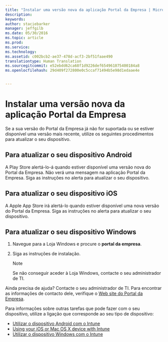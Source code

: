 ```yaml
---
title: "Instalar uma versão nova da aplicação Portal da Empresa | Microsoft Intune"
description: 
keywords: 
author: staciebarker
manager: jeffgilb
ms.date: 05/30/2016
ms.topic: article
ms.prod: 
ms.service: 
ms.technology: 
ms.assetid: c002bcb2-ae37-478d-acf3-2bf51faae490
translationtype: Human Translation
ms.sourcegitcommit: e52ebdd62ca68f1d9226def654961075400184a8
ms.openlocfilehash: 29d409f272800e0c5ccaf71494b5e98d1edaae4e


---
```


# Instalar uma versão nova da aplicação Portal da Empresa

Se a sua versão do Portal da Empresa já não for suportada ou se estiver disponível uma versão mais recente, utilize os seguintes procedimentos para atualizar o seu dispositivo.

## Para atualizar o seu dispositivo Android

A Play Store alertá-lo-á quando estiver disponível uma versão nova do Portal da Empresa. Não verá uma mensagem na aplicação Portal da Empresa. Siga as instruções no alerta para atualizar o seu dispositivo.

## Para atualizar o seu dispositivo iOS

A Apple App Store irá alertá-lo quando estiver disponível uma nova versão do Portal da Empresa. Siga as instruções no alerta para atualizar o seu dispositivo.

## Para atualizar o seu dispositivo Windows

1.  Navegue para a Loja Windows e procure o **portal da empresa**.

2.  Siga as instruções de instalação.

    > [!NOTE]
    > Se não conseguir aceder à Loja Windows, contacte o seu administrador de TI.


Ainda precisa de ajuda? Contacte o seu administrador de TI. Para encontrar as informações de contacto dele, verifique o [Web site do Portal da Empresa](http://portal.manage.microsoft.com).

Para informações sobre outras tarefas que pode fazer com o seu dispositivo, utilize a ligação que corresponde ao seu tipo de dispositivo:

- [Utilizar o dispositivo Android com o Intune](using-your-android-device-with-intune.md)</br>
- [Using your iOS or Mac OS X device with Intune](using-your-ios-or-mac-os-x-device-with-intune.md)</br>
- [Utilizar o dispositivo Windows com o Intune](using-your-windows-device-with-intune.md)




<!--HONumber=Jun16_HO4-->


